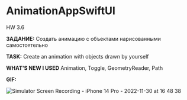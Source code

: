 # AnimationAppSwiftUI
HW 3.6


**ЗАДАНИЕ:** Создать анимацию с объектами нарисованными самостоятельно

**TASK:** Create an animation with objects drawn by yourself

**WHAT'S NEW I USED** Animation, Toggle, GeometryReader, Path

**GIF:**

![Simulator Screen Recording - iPhone 14 Pro - 2022-11-30 at 16 48 38](https://user-images.githubusercontent.com/97275239/204763493-96aa2596-3da6-4f12-88f8-a313aa1820a3.gif)
